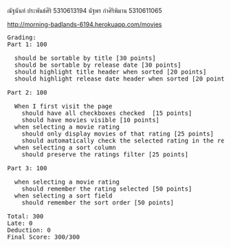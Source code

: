 ณัฐนันท์ ประพันธ์ศิริ 5310613194
นัฐพร กำศิริพิมาน 5310611065

http://morning-badlands-6194.herokuapp.com/movies

<pre>
Grading:
Part 1: 100

  should be sortable by title [30 points]
  should be sortable by release date [30 points]
  should highlight title header when sorted [20 points]
  should highlight release date header when sorted [20 points]

Part 2: 100

  When I first visit the page
    should have all checkboxes checked  [15 points]
    should have movies visible [10 points]
  when selecting a movie rating
    should only display movies of that rating [25 points]
    should automatically check the selected rating in the response [25 points]
  when selecting a sort column
    should preserve the ratings filter [25 points]

Part 3: 100

  when selecting a movie rating
    should remember the rating selected [50 points]
  when selecting a sort field
    should remember the sort order [50 points]

Total: 300
Late: 0
Deduction: 0
Final Score: 300/300
</pre>
